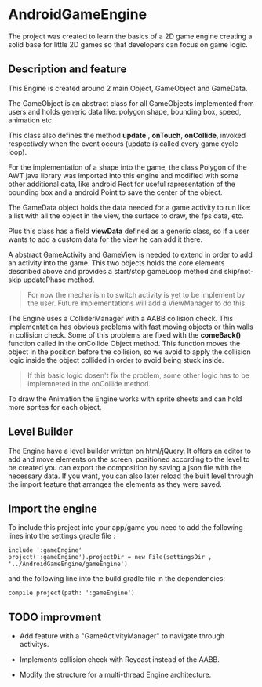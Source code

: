 # AndroidGameEngine
The project was created to learn the basics of a 2D game engine creating a solid base 
for little 2D games so that developers can focus on game logic.

## Description and feature

This Engine is created around 2 main Object, GameObject and GameData.

The GameObject is an abstract class for all GameObjects implemented from users and holds generic data like: 
polygon shape, bounding box, speed, animation etc. 

This class also defines the method **update** , **onTouch**, **onCollide**, invoked respectively 
when the event occurs (update is called every game cycle loop).

For the implementation of a shape into the game, the class Polygon of the AWT java library was imported into this 
engine and modified with some other additional data, like android Rect for useful rapresentation of the bounding box and 
a android Point to save the center of the object.

The GameData object holds the data needed for a game activity to run like: a list with all the object in the view, 
the surface to draw, the fps data, etc.

Plus this class has a field **viewData** defined as a generic class, so if a user wants to add a 
custom data for the view he can add it there.

A abstract GameActivity and GameView is needed to extend in order to add an activity into the game.
This two objects holds the core elements described above and provides a start/stop gameLoop method and skip/not-skip 
updatePhase method. 

>For now the mechanism to switch activity is yet to be implement by the user. Future implementations will add a ViewManager to do this.

The Engine uses a ColliderManager with a AABB collision check. This implementation has obvious problems with 
fast moving objects or thin walls in collision check. Some of this problems are fixed with the **comeBack()** function called in the 
onCollide Object method. This function moves the object in the position before the collision, so we 
avoid to apply the collision logic inside the object collided in order to avoid being stuck inside.

>If this basic logic dosen't fix the problem, some other logic has to be implemneted in the onCollide method.

To draw the Animation the Engine works with sprite sheets and can hold more sprites for each object.

## Level Builder

The Engine have a level builder written on html/jQuery. It offers an editor to add and move elements on the screen,
positioned according to the level to be created you can export the composition by saving a json file with the necessary data.
If you want, you can also later reload the built level through the import feature that arranges the elements as they were saved.

## Import the engine

To include this project into your app/game you need to add the following lines into the settings.gradle file :

	include ':gameEngine'
	project(':gameEngine').projectDir = new File(settingsDir , '../AndroidGameEngine/gameEngine')
	
and the following line into the build.gradle file in the dependencies:

	compile project(path: ':gameEngine')


## TODO improvment

- Add feature with a "GameActivityManager" to navigate through activitys.

- Implements collision check with Reycast instead of the AABB.

- Modify the structure for a multi-thread Engine architecture.




